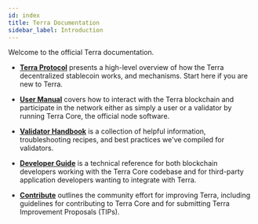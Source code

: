 ```yaml
---
id: index
title: Terra Documentation
sidebar_label: Introduction
---
```


Welcome to the official Terra documentation.

- [**Terra Protocol**]() presents a high-level overview of how the Terra decentralized stablecoin works, and mechanisms. Start here if you are new to Terra.

- [**User Manual**]() covers how to interact with the Terra blockchain and participate in the network either as simply a user or a validator by running Terra Core, the official node software.

- [**Validator Handbook**]() is a collection of helpful information, troubleshooting recipes, and best practices we've compiled for validators.

- [**Developer Guide**]() is a technical reference for both blockchain developers working with the Terra Core codebase and for third-party application developers wanting to integrate with Terra.

- [**Contribute**]() outlines the community effort for improving Terra, including guidelines for contributing to Terra Core and for submitting Terra Improvement Proposals (TIPs).